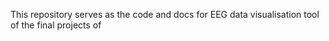 This repository serves as the code and docs for EEG data visualisation tool of the final projects of 
